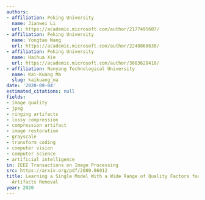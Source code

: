 ```yaml
---
authors:
- affiliation: Peking University
  name: Jianwei Li
  url: https://academic.microsoft.com/author/2177495607/
- affiliation: Peking University
  name: Yongtao Wang
  url: https://academic.microsoft.com/author/2240868638/
- affiliation: Peking University
  name: Haihua Xie
  url: https://academic.microsoft.com/author/3083620418/
- affiliation: Nanyang Technological University
  name: Kai-Kuang Ma
  slug: kaikuang_ma
date: '2020-09-04'
estimated_citations: null
fields:
- image quality
- jpeg
- ringing artifacts
- lossy compression
- compression artifact
- image restoration
- grayscale
- transform coding
- computer vision
- computer science
- artificial intelligence
in: IEEE Transactions on Image Processing
src: https://arxiv.org/pdf/2009.06912
title: Learning a Single Model With a Wide Range of Quality Factors for JPEG Image
  Artifacts Removal
year: 2020
---
```

